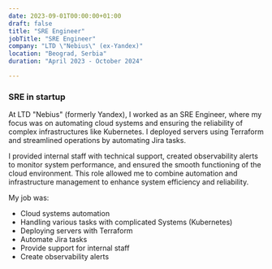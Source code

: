 ```yaml
---
date: 2023-09-01T00:00:00+01:00
draft: false
title: "SRE Engineer"
jobTitle: "SRE Engineer"
company: "LTD \"Nebius\" (ex-Yandex)"
location: "Beograd, Serbia"
duration: "April 2023 - October 2024"

---
```

### SRE in startup

At LTD "Nebius" (formerly Yandex), I worked as an SRE Engineer, where my focus was on automating cloud systems and ensuring the reliability of complex infrastructures like Kubernetes. I deployed servers using Terraform and streamlined operations by automating Jira tasks.

I provided internal staff with technical support, created observability alerts to monitor system performance, and ensured the smooth functioning of the cloud environment. This role allowed me to combine automation and infrastructure management to enhance system efficiency and reliability.

My job was:

 - Cloud systems automation
 - Handling various tasks with complicated Systems (Kubernetes)
 - Deploying servers with Terraform
 - Automate Jira tasks
 - Provide support for internal staff
 - Create observability alerts
